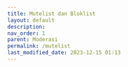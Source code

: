 ```yaml
---
title: Mutelist dan Bloklist
layout: default
description: 
nav_order: 1
parent: Moderasi
permalink: /mutelist
last_modified_date: 2023-12-15 01:13
---
```


